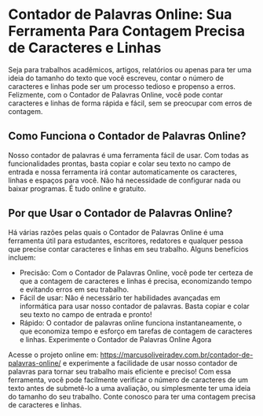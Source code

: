 # Contador de Palavras Online: Sua Ferramenta Para Contagem Precisa de Caracteres e Linhas

Seja para trabalhos acadêmicos, artigos, relatórios ou apenas para ter uma ideia do tamanho do texto que você escreveu, contar o número de caracteres e linhas pode ser um processo tedioso e propenso a erros. Felizmente, com o Contador de Palavras Online, você pode contar caracteres e linhas de forma rápida e fácil, sem se preocupar com erros de contagem.

<h2>Como Funciona o Contador de Palavras Online?</h2>

Nosso contador de palavras é uma ferramenta fácil de usar. Com todas as funcionalidades prontas, basta copiar e colar seu texto no campo de entrada e nossa ferramenta irá contar automaticamente os caracteres, linhas e espaços para você. Não há necessidade de configurar nada ou baixar programas. É tudo online e gratuito.

<h2>Por que Usar o Contador de Palavras Online?</h2>

Há várias razões pelas quais o Contador de Palavras Online é uma ferramenta útil para estudantes, escritores, redatores e qualquer pessoa que precise contar caracteres e linhas em seu trabalho. Alguns benefícios incluem:
<ul>
<li>Precisão: Com o Contador de Palavras Online, você pode ter certeza de que a contagem de caracteres e linhas é precisa, economizando tempo e evitando erros em seu trabalho.</li>
<li>Fácil de usar: Não é necessário ter habilidades avançadas em informática para usar nosso contador de palavras. Basta copiar e colar seu texto no campo de entrada e pronto!</li>
<li>Rápido: O contador de palavras online funciona instantaneamente, o que economiza tempo e esforço em tarefas de contagem de caracteres e linhas.
Experimente o Contador de Palavras Online Agora</li>
</ul>

Acesse o projeto online em: https://marcusoliveiradev.com.br/contador-de-palavras-online/ e experimente a facilidade de usar nosso contador de palavras para tornar seu trabalho mais eficiente e preciso! Com essa ferramenta, você pode facilmente verificar o número de caracteres de um texto antes de submetê-lo a uma avaliação, ou simplesmente ter uma ideia do tamanho do seu trabalho. Conte conosco para ter uma contagem precisa de caracteres e linhas.
